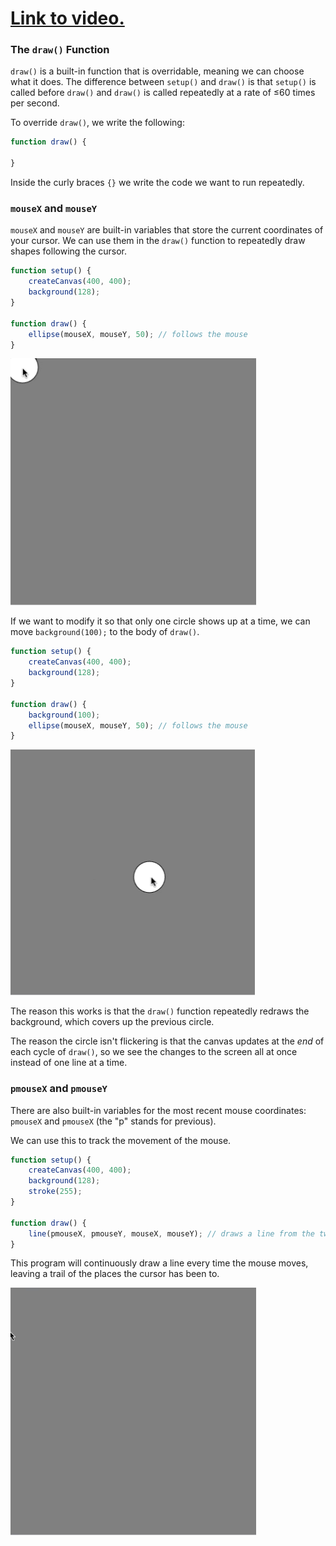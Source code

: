 # [Link to video.](https://www.youtube.com/watch?v=Medg6IEB2qo&list=PLVD25niNi0BkHx4xw7IW9oDaq5V0wJF7V)

### The `draw()` Function

`draw()` is a built-in function that is overridable, meaning we can choose what it does. The difference between `setup()` and `draw()` is that `setup()` is called before `draw()` and `draw()` is called repeatedly at a rate of ≤60 times per second. 

To override `draw()`, we write the following:

```javascript
function draw() {
  
}
```

Inside the curly braces `{}` we write the code we want to run repeatedly.

### `mouseX` and `mouseY`

`mouseX` and `mouseY` are built-in variables that store the current coordinates of your cursor. We can use them in the `draw()` function to repeatedly draw shapes following the cursor.

```javascript
function setup() {
    createCanvas(400, 400);
    background(128);
}

function draw() {
    ellipse(mouseX, mouseY, 50); // follows the mouse
}
```

![](../../Images/mouse_circle_1.gif)

If we want to modify it so that only one circle shows up at a time, we can move `background(100);` to the body of `draw()`.

```javascript
function setup() {
    createCanvas(400, 400);
    background(128);
}

function draw() {
    background(100);
    ellipse(mouseX, mouseY, 50); // follows the mouse
}
```

![](../../Images/mouse_circle_2.gif)

The reason this works is that the `draw()` function repeatedly redraws the background, which covers up the previous circle. 

The reason the circle isn't flickering is that the canvas updates at the _end_ of each cycle of `draw()`, so we see the changes to the screen all at once instead of one line at a time.

### `pmouseX` and `pmouseY`

There are also built-in variables for the most recent mouse coordinates: `pmouseX` and `pmouseX` (the "p" stands for previous).

We can use this to track the movement of the mouse.

```js
function setup() {
    createCanvas(400, 400);
    background(128);
    stroke(255);
}

function draw() {
    line(pmouseX, pmouseY, mouseX, mouseY); // draws a line from the two most recent mouse coordinates
}
```

This program will continuously draw a line every time the mouse moves, leaving a trail of the places the cursor has been to.

![](../../Images/mouse_trail_1.gif)
